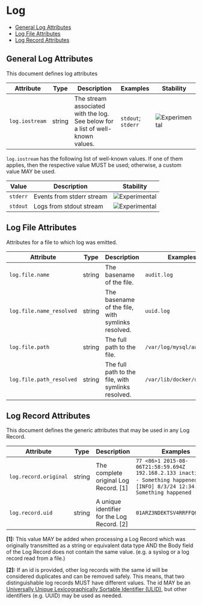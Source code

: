 <!--- Hugo front matter used to generate the website version of this page:
--->

<!-- NOTE: THIS FILE IS AUTOGENERATED. DO NOT EDIT BY HAND. -->
<!-- see templates/registry/markdown/attribute_namespace.md.j2 -->

# Log

- [General Log Attributes](#general-log-attributes)
- [Log File Attributes](#log-file-attributes)
- [Log Record Attributes](#log-record-attributes)

## General Log Attributes

This document defines log attributes

| Attribute      | Type   | Description                                                                    | Examples           | Stability                                                        |
| -------------- | ------ | ------------------------------------------------------------------------------ | ------------------ | ---------------------------------------------------------------- |
| `log.iostream` | string | The stream associated with the log. See below for a list of well-known values. | `stdout`; `stderr` | ![Experimental](https://img.shields.io/badge/-experimental-blue) |

`log.iostream` has the following list of well-known values. If one of them applies, then the respective value MUST be used; otherwise, a custom value MAY be used.

| Value    | Description               | Stability                                                        |
| -------- | ------------------------- | ---------------------------------------------------------------- |
| `stderr` | Events from stderr stream | ![Experimental](https://img.shields.io/badge/-experimental-blue) |
| `stdout` | Logs from stdout stream   | ![Experimental](https://img.shields.io/badge/-experimental-blue) |

## Log File Attributes

Attributes for a file to which log was emitted.

| Attribute                | Type   | Description                                        | Examples                   | Stability                                                        |
| ------------------------ | ------ | -------------------------------------------------- | -------------------------- | ---------------------------------------------------------------- |
| `log.file.name`          | string | The basename of the file.                          | `audit.log`                | ![Experimental](https://img.shields.io/badge/-experimental-blue) |
| `log.file.name_resolved` | string | The basename of the file, with symlinks resolved.  | `uuid.log`                 | ![Experimental](https://img.shields.io/badge/-experimental-blue) |
| `log.file.path`          | string | The full path to the file.                         | `/var/log/mysql/audit.log` | ![Experimental](https://img.shields.io/badge/-experimental-blue) |
| `log.file.path_resolved` | string | The full path to the file, with symlinks resolved. | `/var/lib/docker/uuid.log` | ![Experimental](https://img.shields.io/badge/-experimental-blue) |

## Log Record Attributes

This document defines the generic attributes that may be used in any Log Record.

| Attribute             | Type   | Description                                 | Examples                                                                                                                         | Stability                                                        |
| --------------------- | ------ | ------------------------------------------- | -------------------------------------------------------------------------------------------------------------------------------- | ---------------------------------------------------------------- |
| `log.record.original` | string | The complete original Log Record. [1]       | `77 <86>1 2015-08-06T21:58:59.694Z 192.168.2.133 inactive - - - Something happened`; `[INFO] 8/3/24 12:34:56 Something happened` | ![Experimental](https://img.shields.io/badge/-experimental-blue) |
| `log.record.uid`      | string | A unique identifier for the Log Record. [2] | `01ARZ3NDEKTSV4RRFFQ69G5FAV`                                                                                                     | ![Experimental](https://img.shields.io/badge/-experimental-blue) |

**[1]:** This value MAY be added when processing a Log Record which was originally transmitted as a string or equivalent data type AND the Body field of the Log Record does not contain the same value. (e.g. a syslog or a log record read from a file.)

**[2]:** If an id is provided, other log records with the same id will be considered duplicates and can be removed safely. This means, that two distinguishable log records MUST have different values.
The id MAY be an [Universally Unique Lexicographically Sortable Identifier (ULID)](https://github.com/ulid/spec), but other identifiers (e.g. UUID) may be used as needed.
